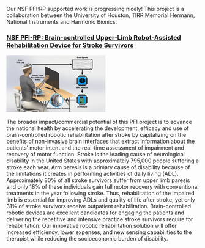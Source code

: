 Our NSF PFI:RP supported work is progressing nicely! This project is a collaboration between the University of Houston, TIRR Memorial Hermann, National Instruments and Harmonic Bionics.

### [NSF PFI-RP: Brain-controlled Upper-Limb Robot-Assisted Rehabilitation Device for Stroke Survivors](https://nsf.gov/awardsearch/showAward?AWD_ID=1827769&HistoricalAwards=false)

![](/assets/newfigure.png)


The broader impact/commercial potential of this PFI project is to advance the national health by accelerating the development, efficacy and use of brain-controlled robotic rehabilitation after stroke by capitalizing on the benefits of non-invasive brain interfaces that extract information about the patients’ motor intent and the real-time assessment of impairment and recovery of motor function. Stroke is the leading cause of neurological disability in the United States with approximately 795,000 people suffering a stroke each year. Arm paresis is a primary cause of disability because of the limitations it creates in performing activities of daily living (ADL). Approximately 80% of all stroke survivors suffer from upper limb paresis and only 18% of these individuals gain full motor recovery with conventional treatments in the year following stroke. Thus, rehabilitation of the impaired limb is essential for improving ADLs and quality of life after stroke, yet only 31% of stroke survivors receive outpatient rehabilitation. Brain-controlled robotic devices are excellent candidates for engaging the patients and delivering the repetitive and intensive practice stroke survivors require for rehabilitation. Our innovative robotic rehabilitation solution will offer increased efficiency, lower expenses, and new sensing capabilities to the therapist while reducing the socioeconomic burden of disability.
